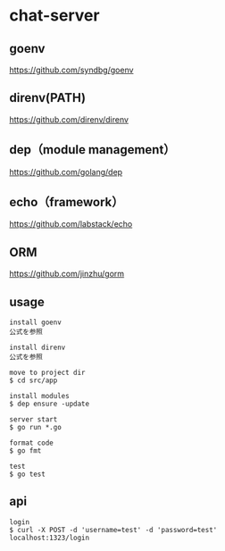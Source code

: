 # chat-server

## goenv

https://github.com/syndbg/goenv

## direnv(PATH)

https://github.com/direnv/direnv

## dep（module management）

https://github.com/golang/dep

## echo（framework）

https://github.com/labstack/echo

## ORM

https://github.com/jinzhu/gorm

## usage

```
install goenv
公式を参照

install direnv
公式を参照

move to project dir
$ cd src/app

install modules
$ dep ensure -update

server start
$ go run *.go

format code
$ go fmt

test
$ go test
```

## api

```
login
$ curl -X POST -d 'username=test' -d 'password=test' localhost:1323/login
```
